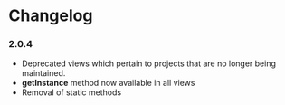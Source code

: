 # Changelog

### 2.0.4

- Deprecated views which pertain to projects that are no longer being maintained.
- __getInstance__ method now available in all views
- Removal of static methods